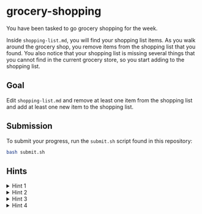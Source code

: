 # grocery-shopping

You have been tasked to go grocery shopping for the week.

Inside `shopping-list.md`, you will find your shopping list items. As you walk around the grocery shop, you remove items from the shopping list that you found. You also notice that your shopping list is missing several things that you cannot find in the current grocery store, so you start adding to the shopping list.

## Goal

Edit `shopping-list.md` and remove at least one item from the shopping list and add at least one new item to the shopping list.

## Submission

To submit your progress, run the `submit.sh` script found in this repository:

```bash
bash submit.sh
```

## Hints

<details>

<summary>Hint 1</summary>

Have you removed at least one item from the shopping list?

</details>

<details>

<summary>Hint 2</summary>

Have you added at least one (new) item to the shopping list? This item must not have been in the original shopping list.

</details>

<details>

<summary>Hint 3</summary>

Not seeing your changes? Are you sure you have run `git add shopping-list.md` and run `bash submit.sh`?

</details>

<details>

<summary>Hint 4</summary>

Try to change the file to:

```md
- Apples
- Pears
```

</details>
